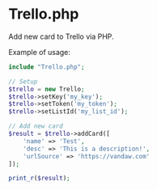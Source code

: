 # Trello.php
Add new card to Trello via PHP.

Example of usage:

```php
include "Trello.php";

// Setup
$trello = new Trello;
$trello->setKey('my_key');
$trello->setToken('my_token');
$trello->setListId('my_list_id');

// Add new card
$result = $trello->addCard([
	'name' => 'Test',
	'desc' => 'This is a description!',
	'urlSource' => 'https://vandaw.com'
]);

print_r($result);
```

